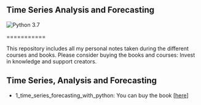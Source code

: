 ## Time Series Analysis and Forecasting

![Python 3.7](https://img.shields.io/badge/Python-3.7-blue.svg)

===========

This repository includes all my personal notes taken during the different courses and books.
Please consider buying the books and courses: Invest in knowledge and support creators.

## Time Series, Analysis and Forecasting
 - 1_time_series_forecasting_with_python: You can buy the book [[here](https://machinelearningmastery.com/introduction-to-time-series-forecasting-with-python/)]

